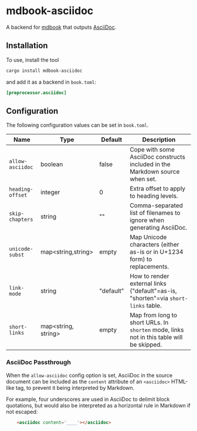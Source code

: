 # mdbook-asciidoc

A backend for [mdbook](https://github.com/rust-lang/mdBook) that outputs
[AsciiDoc](https://docs.asciidoctor.org/asciidoc/latest/).

## Installation

To use, install the tool

```sh
cargo install mdbook-asciidoc
```

and add it as a backend in `book.toml`:

```toml
[preprocessor.asciidoc]
```

## Configuration

The following configuration values can be set in `book.toml`.

| Name             | Type    |Default| Description                                                                  |
|------------------|---------|-------|------------------------------------------------------------------------------|
| `allow-asciidoc` | boolean | false | Cope with some AsciiDoc constructs included in the Markdown source when set. |
| `heading-offset` | integer | 0     | Extra offset to apply to heading levels.                                     |
| `skip-chapters`  | string  | ""    | Comma-separated list of filenames to ignore when generating AsciiDoc.        |
| `unicode-subst`  | map<string,string> | empty | Map Unicode characters (either as-is or in U+1234 form) to replacements. |
| `link-mode`      | string  | "default" | How to render external links ("default"=as-is, "shorten"=via `short-links` table. |
| `short-links`    | map<string, string> | empty | Map from long to short URLs.  In `shorten` mode, links not in this table will be skipped. |

### AsciiDoc Passthrough

When the `allow-asciidoc` config option is set, AsciiDoc in the source document can be included as the `content`
attribute of an `<asciidoc>` HTML-like tag, to prevent it being interpreted by Markdown.

For example, four underscores are used in AsciiDoc to delimit block quotations, but would also be interpreted as a
horizontal rule in Markdown if not escaped:

```html
    <asciidoc content='____'></asciidoc>
```
